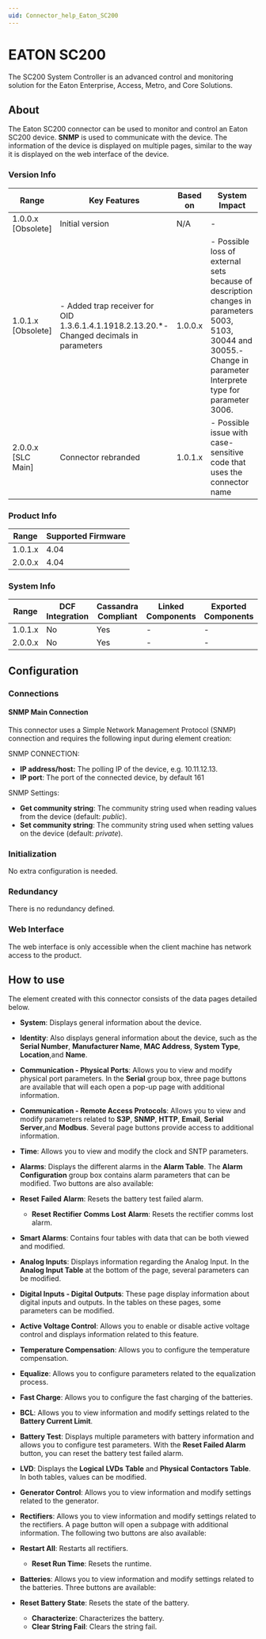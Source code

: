 ```yaml
---
uid: Connector_help_Eaton_SC200
---
```


# EATON SC200

The SC200 System Controller is an advanced control and monitoring solution for the Eaton Enterprise, Access, Metro, and Core Solutions.

## About

The Eaton SC200 connector can be used to monitor and control an Eaton SC200 device. **SNMP** is used to communicate with the device. The information of the device is displayed on multiple pages, similar to the way it is displayed on the web interface of the device.

### Version Info

| **Range**            | **Key Features**                                                                           | **Based on** | **System Impact**                                                                                                                                                    |
|----------------------|--------------------------------------------------------------------------------------------|--------------|----------------------------------------------------------------------------------------------------------------------------------------------------------------------|
| 1.0.0.x \[Obsolete\] | Initial version                                                                            | N/A          | \-                                                                                                                                                                   |
| 1.0.1.x \[Obsolete\] | \- Added trap receiver for OID 1.3.6.1.4.1.1918.2.13.20.\*- Changed decimals in parameters | 1.0.0.x      | \- Possible loss of external sets because of description changes in parameters 5003, 5103, 30044 and 30055.- Change in parameter Interprete type for parameter 3006. |
| 2.0.0.x \[SLC Main\] | Connector rebranded                                                                        | 1.0.1.x      | \- Possible issue with case-sensitive code that uses the connector name                                                                                              |

### Product Info

| **Range** | **Supported Firmware** |
|-----------|------------------------|
| 1.0.1.x   | 4.04                   |
| 2.0.0.x   | 4.04                   |

### System Info

| **Range** | **DCF Integration** | **Cassandra Compliant** | **Linked Components** | **Exported Components** |
|-----------|---------------------|-------------------------|-----------------------|-------------------------|
| 1.0.1.x   | No                  | Yes                     | \-                    | \-                      |
| 2.0.0.x   | No                  | Yes                     | \-                    | \-                      |

## Configuration

### Connections

#### SNMP Main Connection

This connector uses a Simple Network Management Protocol (SNMP) connection and requires the following input during element creation:

SNMP CONNECTION:

- **IP address/host:** The polling IP of the device, e.g. 10.11.12.13.
- **IP port**: The port of the connected device, by default 161

SNMP Settings:

- **Get community string**: The community string used when reading values from the device (default: *public*).
- **Set community string**: The community string used when setting values on the device (default: *private*).

### Initialization

No extra configuration is needed.

### Redundancy

There is no redundancy defined.

### Web Interface

The web interface is only accessible when the client machine has network access to the product.

## How to use

The element created with this connector consists of the data pages detailed below.

- **System**: Displays general information about the device.

- **Identity**: Also displays general information about the device, such as the **Serial Number**, **Manufacturer Name**, **MAC Address**, **System Type**, **Location**,and **Name**.

- **Communication - Physical Ports**: Allows you to view and modify physical port parameters. In the **Serial** group box, three page buttons are available that will each open a pop-up page with additional information.

- **Communication - Remote Access Protocols**: Allows you to view and modify parameters related to **S3P**, **SNMP**, **HTTP**, **Email**, **Serial** **Server**,and **Modbus**. Several page buttons provide access to additional information.

- **Time**: Allows you to view and modify the clock and SNTP parameters.

- **Alarms**: Displays the different alarms in the **Alarm Table**. The **Alarm** **Configuration** group box contains alarm parameters that can be modified. Two buttons are also available:

- **Reset** **Failed** **Alarm**: Resets the battery test failed alarm.
  - **Reset** **Rectifier** **Comms** **Lost** **Alarm**: Resets the rectifier comms lost alarm.

- **Smart Alarms**: Contains four tables with data that can be both viewed and modified.

- **Analog Inputs**: Displays information regarding the Analog Input. In the **Analog Input Table** at the bottom of the page, several parameters can be modified.

- **Digital Inputs - Digital Outputs**: These page display information about digital inputs and outputs. In the tables on these pages, some parameters can be modified.

- **Active Voltage Control**: Allows you to enable or disable active voltage control and displays information related to this feature.

- **Temperature Compensation**: Allows you to configure the temperature compensation.

- **Equalize**: Allows you to configure parameters related to the equalization process.

- **Fast Charge**: Allows you to configure the fast charging of the batteries.

- **BCL**: Allows you to view information and modify settings related to the **Battery Current Limit**.

- **Battery Test**: Displays multiple parameters with battery information and allows you to configure test parameters. With the **Reset Failed Alarm** button, you can reset the battery test failed alarm.

- **LVD**: Displays the **Logical** **LVDs** **Table** and **Physical** **Contactors** **Table**. In both tables, values can be modified.

- **Generator Control**: Allows you to view information and modify settings related to the generator.

- **Rectifiers**: Allows you to view information and modify settings related to the rectifiers. A page button will open a subpage with additional information. The following two buttons are also available:

- **Restart All**: Restarts all rectifiers.
  - **Reset Run Time**: Resets the runtime.

- **Batteries**: Allows you to view information and modify settings related to the batteries. Three buttons are available:

- **Reset Battery State**: Resets the state of the battery.
  - **Characterize**: Characterizes the battery.
  - **Clear String Fail**: Clears the string fail.
